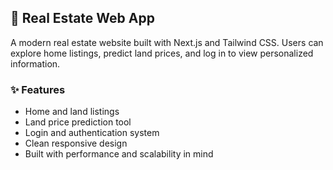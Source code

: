 ## 🏡 Real Estate Web App

A modern real estate website built with Next.js and Tailwind CSS. Users can explore home listings, predict land prices, and log in to view personalized information.

### ✨ Features
- Home and land listings
- Land price prediction tool
- Login and authentication system
- Clean responsive design
- Built with performance and scalability in mind
